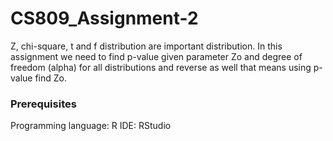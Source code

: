
# CS809_Assignment-2

Z, chi-square, t and f distribution are important distribution. In this assignment we need to find p-value given parameter Zo 
and degree of freedom (alpha) for all distributions and reverse as well that means using p-value find Zo.

### Prerequisites
Programming language: R       IDE: RStudio

